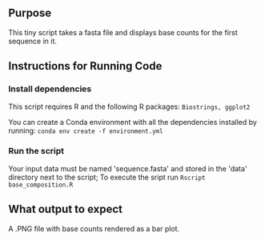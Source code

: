 ## Purpose
This tiny script takes a fasta file and displays base counts for the first sequence in it. 

## Instructions for Running Code

### Install dependencies

This script requires R and the following R packages:
`Biostrings, ggplot2`

You can create a Conda environment with all the dependencies installed by running:
`conda env create -f environment.yml`

### Run the script
Your input data must be named 'sequence.fasta' and stored in the 'data' directory next to the script;
To execute the sript run
`Rscript base_composition.R`

## What output to expect
A .PNG file with base counts rendered as a bar plot.